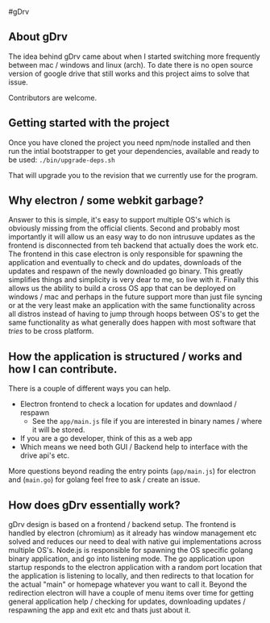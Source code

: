 #gDrv

## About gDrv
The idea behind gDrv came about when I started switching more frequently between mac / windows and linux (arch).
To date there is no open source version of google drive that still works and this project aims to solve that issue.

Contributors are welcome.

## Getting started with the project
Once you have cloned the project you need npm/node installed and then run the intial bootstrapper to get your dependencies,
available and ready to be used: `./bin/upgrade-deps.sh`

That will upgrade you to the revision that we currently use for the program.

## Why electron / some webkit garbage?
Answer to this is simple, it's easy to support multiple OS's which is obviously missing from the official clients.
Second and probably most importantly it will allow us an easy way to do non intrusuve updates as the frontend is
disconnected from teh backend that actually does the work etc.  The frontend in this case electron is only responsible for
spawning the application and eventually to check and do updates, downloads of the updates and respawn of the newly downloaded
go binary.  This greatly simplifies things and simplicity is very dear to me, so live with it.  Finally this allows us the ability
to build a cross OS app that can be deployed on windows / mac and perhaps in the future support more than just file syncing or at 
the very least make an application with the same functionality across all distros instead of having to jump through hoops between 
OS's to get the same functionality as what generally does happen with most software that *tries* to be cross platform.

## How the application is structured / works and how I can contribute.
There is a couple of different ways you can help.
- Electron frontend to check a location for updates and downlaod / respawn
  - See the `app/main.js` file if you are interested in binary names / where it will be stored.
- If you are a go developer, think of this as a web app
- Which means we need both GUI / Backend help to interface with the drive api's etc.

More questions beyond reading the entry points (`app/main.js`) for electron and (`main.go`) for golang feel free to ask / create an issue.

## How does gDrv essentially work?
gDrv design is based on a frontend / backend setup.  The frontend is handled by electron (chromium) as it already has window management etc solved and reduces our need to deal with native gui implementations across multiple OS's.  Node.js is responsible for spawning the OS specific golang binary application, and go into listening mode.  The go application upon startup responds to the electron application with a random port location that the application is listening to locally, and then redirects to that location for the actual "main" or homepage whatever you want to call it.  Beyond the redirection electron will have a couple of menu items over time for getting general application help / checking for updates, downloading updates / respawning the app and exit etc and thats just about it.
